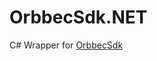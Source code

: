 # OrbbecSdk.NET
C# Wrapper for [OrbbecSdk](https://developer.orbbec.com.cn/develop_details.html?id=1)
